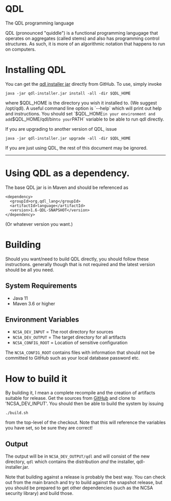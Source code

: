# QDL
The QDL programming language

 QDL (pronounced "quiddle") is a functional programming langugage that 
 operates on aggregates (called stems) and also has
 programming control structures. As such, it is more of an algorithmic
 notation that happens to run on computers.

# Installing QDL

You can get the [qdl installer jar](https://github.com/ncsa/qdl/releases/latest) directly from GitHub.
To use, simply invoke
```
java -jar qdl-installer.jar install -all -dir $QDL_HOME
```
where $QDL_HOME is the directory you wish it installed to. (We suggest /opt/qdl).
A useful command line option is `--help` which will print out help and
instructions. You should set `$QDL_HOME` in your environment and
add `$QDL_HOME/qdl/bin` to your `PATH` variable to be able to run qdl directly.

If you are upgrading to another version of QDL, issue
```
java -jar qdl-installer.jar upgrade -all -dir $QDL_HOME
```

If you are just using QDL, the rest of this document may be ignored.

-------

# Using QDL as a dependency.

The base QDL jar is in Maven and should be referenced as
```
<dependency>
  <groupId>org.qdl_lang</groupId>
  <artifactId>language</artifactId>
  <version>1.6-QDL-SNAPSHOT</version>
</dependency>
```
(Or whatever version you want.)


# Building

Should you want/need to build QDL directly, you should follow these instructions. generally
though that is not required and the latest version should be all you need.

## System Requirements

* Java 11
* Maven 3.6 or higher

## Environment Variables
 
* `NCSA_DEV_INPUT`  = The root directory for sources
* `NCSA_DEV_OUTPUT` = The target directory for all artifacts
* `NCSA_CONFIG_ROOT` = Location of sensitive configuration

The `NCSA_CONFIG_ROOT` contains files with information that should not be
committed to GitHub such as your local database password etc. 

# How to build it

By building it, I mean a complete recompile and the creation of artifacts suitable for release.
Get the sources from [GitHub](https://github.com/ncsa/qdl) and clone to 'NCSA_DEV_INPUT'.
You should then be able to build the system by issuing 

`./build.sh`

from the top-level of the checkout. Note that this will reference the variables
you have set, so be sure they are correct!

## Output

The output will be in `NCSA_DEV_OUTPUT/qdl` and will consist of the new directory, `qdl`
which contains the distribution _and_ the installer, qdl-installer.jar. 

Note that building against a release is probably the best way. You can check out 
from the main branch and try to build against the snapshot release, but you should
be prepared to get other dependencies (such as the NCSA security library) and
build those.
